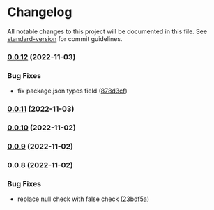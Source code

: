# Changelog

All notable changes to this project will be documented in this file. See [standard-version](https://github.com/conventional-changelog/standard-version) for commit guidelines.

### [0.0.12](https://github.com/gustavotoyota/unilogr/compare/v0.0.11...v0.0.12) (2022-11-03)


### Bug Fixes

* fix package.json types field ([878d3cf](https://github.com/gustavotoyota/unilogr/commit/878d3cf95416856a926ff3d915df39b11f1442f2))

### [0.0.11](https://github.com/gustavotoyota/unilogr/compare/v0.0.10...v0.0.11) (2022-11-03)

### [0.0.10](https://github.com/gustavotoyota/unilogr/compare/v0.0.9...v0.0.10) (2022-11-02)

### [0.0.9](https://github.com/gustavotoyota/unilogr/compare/v0.0.8...v0.0.9) (2022-11-02)

### 0.0.8 (2022-11-02)


### Bug Fixes

* replace null check with false check ([23bdf5a](https://github.com/gustavotoyota/unilogr/commit/23bdf5ad0063cc917a9599bf98f99395e12bea95))
